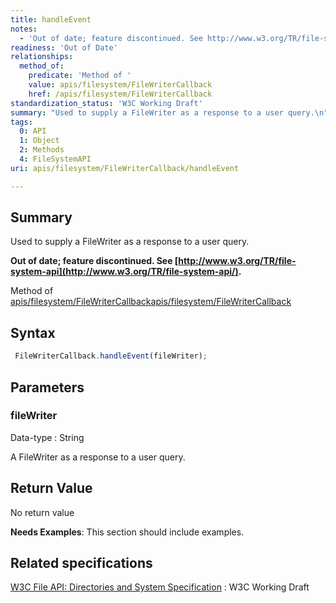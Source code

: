 ```yaml
---
title: handleEvent
notes:
  - 'Out of date; feature discontinued. See http://www.w3.org/TR/file-system-api/.'
readiness: 'Out of Date'
relationships:
  method_of:
    predicate: 'Method of '
    value: apis/filesystem/FileWriterCallback
    href: /apis/filesystem/FileWriterCallback
standardization_status: 'W3C Working Draft'
summary: "Used to supply a FileWriter as a response to a user query.\n"
tags:
  0: API
  1: Object
  2: Methods
  4: FileSystemAPI
uri: apis/filesystem/FileWriterCallback/handleEvent

---
```

## <span>Summary</span>

Used to supply a FileWriter as a response to a user query.

**Out of date; feature discontinued. See [http://www.w3.org/TR/file-system-api](http://www.w3.org/TR/file-system-api/).**

Method of [apis/filesystem/FileWriterCallback](/apis/filesystem/FileWriterCallback)[apis/filesystem/FileWriterCallback](/apis/filesystem/FileWriterCallback)

## <span>Syntax</span>

``` js
 FileWriterCallback.handleEvent(fileWriter);
```

## <span>Parameters</span>

### <span>fileWriter</span>

 Data-type
:   String

 A FileWriter as a response to a user query.

## <span>Return Value</span>

No return value

**Needs Examples**: This section should include examples.

## <span>Related specifications</span>

[W3C File API: Directories and System Specification](http://dev.w3.org/2009/dap/file-system/pub/FileSystem/)
:   W3C Working Draft
